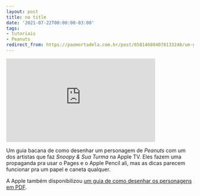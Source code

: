 ```yaml
---
layout: post
title: no title
date: '2021-07-22T00:00:00-03:00'
tags:
- tutoriais
- Peanuts
redirect_from: https://paomortadela.com.br/post/658146804078133248/um-guia-bacana-de-como-desenhar-um-personagem-de
---
```

<iframe width="400" height="225" id="youtube_iframe" src="https://www.youtube.com/embed/b0nWcBVvhd0?feature=oembed&amp;enablejsapi=1&amp;origin=https://safe.txmblr.com&amp;wmode=opaque" frameborder="0" allow="accelerometer; autoplay; clipboard-write; encrypted-media; gyroscope; picture-in-picture; web-share" referrerpolicy="strict-origin-when-cross-origin" allowfullscreen title="Draw Yourself as a Peanuts Character in Pages with a Snoopy Artist | Apple"></iframe>  

Um guia bacana de como desenhar um personagem de _Peanuts_ com um dos artistas que faz _Snoopy & Sua Turma_ na Apple TV. Eles fazem uma propaganda pra usar o Pages e o Apple Pencil ali, mas as dicas parecem funcionar pra um papel e caneta qualquer.

A Apple também disponibilizou [um guia de como desenhar os personagens em PDF](https://href.li/?https://learn.appletvapp.apple/download/drawlikepeanuts.pdf).

